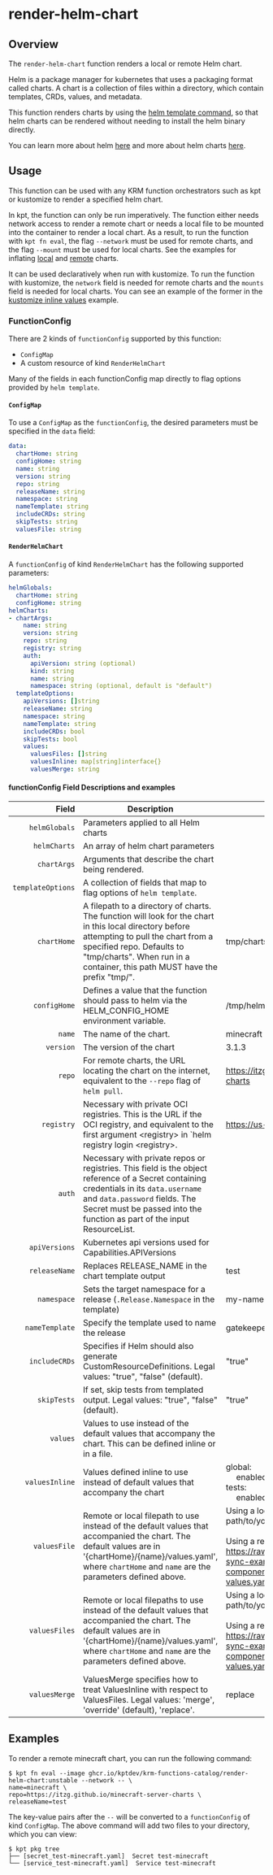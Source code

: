 # render-helm-chart

## Overview

<!--mdtogo:Short-->

The `render-helm-chart` function renders a local or remote Helm chart. 

<!--mdtogo-->

Helm is a package manager for kubernetes that uses a packaging format
called charts. A chart is a collection of files within a directory, which 
contain templates, CRDs, values, and metadata. 

This function renders charts by using the [helm template command],
so that helm charts can be rendered without needing to install the
helm binary directly.

You can learn more about helm [here][helm] and more about helm
charts [here][charts].

<!--mdtogo:Long-->

## Usage

This function can be used with any KRM function orchestrators such as kpt
or kustomize to render a specified helm chart.

In kpt, the function can only be run imperatively. The function either
needs network access to render a remote chart or needs a local file to be mounted
into the container to render a local chart. As a result, to run the
function with `kpt fn eval`, the flag `--network` must be used for remote charts,
and the flag `--mount` must be used for local charts. See the examples for inflating
[local] and [remote] charts.

It can be used declaratively when run with kustomize. To run the function with kustomize,
the `network` field is needed for remote charts and the `mounts` field is needed for local charts.
You can see an example of the former in the [kustomize inline values] example.

### FunctionConfig

<!--mdtogo:Long-->

There are 2 kinds of `functionConfig` supported by this function:

- `ConfigMap`
- A custom resource of kind `RenderHelmChart`

Many of the fields in each functionConfig map directly to flag options provided by `helm template`.

#### `ConfigMap`
To use a `ConfigMap` as the `functionConfig`, the desired parameters must be
specified in the `data` field:

```yaml
data:
  chartHome: string
  configHome: string
  name: string
  version: string
  repo: string
  releaseName: string
  namespace: string
  nameTemplate: string
  includeCRDs: string
  skipTests: string
  valuesFile: string
```

#### `RenderHelmChart`
A `functionConfig` of kind `RenderHelmChart` has the following supported parameters: 

```yaml
helmGlobals:
  chartHome: string
  configHome: string
helmCharts:
- chartArgs: 
    name: string
    version: string
    repo: string
    registry: string
    auth:
      apiVersion: string (optional)
      kind: string
      name: string
      namespace: string (optional, default is "default")
  templateOptions:
    apiVersions: []string
    releaseName: string
    namespace: string
    nameTemplate: string
    includeCRDs: bool
    skipTests: bool
    values:
      valuesFiles: []string
      valuesInline: map[string]interface{}
      valuesMerge: string

```

#### functionConfig Field Descriptions and examples 

|             Field | Description                                                                                                                                                                                                                                               | Example                                                                                                                                                                                        |
|------------------:|-----------------------------------------------------------------------------------------------------------------------------------------------------------------------------------------------------------------------------------------------------------|------------------------------------------------------------------------------------------------------------------------------------------------------------------------------------------------|
|     `helmGlobals` | Parameters applied to all Helm charts                                                                                                                                                                                                                     |                                                                                                                                                                                                |
|      `helmCharts` | An array of helm chart parameters                                                                                                                                                                                                                         |                                                                                                                                                                                                |
|       `chartArgs` | Arguments that describe the chart being rendered.                                                                                                                                                                                                         |                                                                                                                                                                                                |
| `templateOptions` | A collection of fields that map to flag options of `helm template`.                                                                                                                                                                                       |                                                                                                                                                                                                |
|       `chartHome` | A filepath to a directory of charts. The function will look for the chart in this local directory before attempting to pull the chart from a specified repo. Defaults to "tmp/charts". When run in a container, this path MUST have the prefix "tmp/".    | tmp/charts                                                                                                                                                                                     |
|      `configHome` | Defines a value that the function should pass to helm via the HELM_CONFIG_HOME environment variable.                                                                                                                                                      | /tmp/helm/config                                                                                                                                                                               |
|            `name` | The name of the chart.                                                                                                                                                                                                                                    | minecraft                                                                                                                                                                                      |
|         `version` | The version of the chart                                                                                                                                                                                                                                  | 3.1.3                                                                                                                                                                                          |
|            `repo` | For remote charts, the URL locating the chart on the internet, equivalent to the `--repo` flag of `helm pull`.                                                                                                                                            | https://itzg.github.io/minecraft-server-charts                                                                                                                                                 |
|        `registry` | Necessary with private OCI registries. This is the URL if the OCI registry, and equivalent to the first argument \<registry\> in `helm registry login \<registry\>.                                                                                       | https://us-west2-docker.pkg.dev                                                                                                                                                                |
|            `auth` | Necessary with private repos or registries. This field is the object reference of a Secret containing credentials in its `data.username` and `data.password` fields. The Secret must be passed into the function as part of the input ResourceList.      |                                                                                                                                                                                                |
|     `apiVersions` | Kubernetes api versions used for Capabilities.APIVersions                                                                                                                                                                                                 |                                                                                                                                                                                                |
|     `releaseName` | Replaces RELEASE_NAME in the chart template output                                                                                                                                                                                                        | test                                                                                                                                                                                           |
|       `namespace` | Sets the target namespace for a release (`.Release.Namespace` in the template)                                                                                                                                                                            | my-namespace                                                                                                                                                                                   |
|    `nameTemplate` | Specify the template used to name the release                                                                                                                                                                                                             | gatekeeper                                                                                                                                                                                     |
|     `includeCRDs` | Specifies if Helm should also generate CustomResourceDefinitions. Legal values: "true", "false" (default).                                                                                                                                                | "true"                                                                                                                                                                                         |
|       `skipTests` | If set, skip tests from templated output. Legal values: "true", "false" (default).                                                                                                                                                                        | "true"                                                                                                                                                                                         |
|          `values` | Values to use instead of the default values that accompany the chart. This can be defined inline or in a file.                                                                                                                                            |                                                                                                                                                                                                |
|    `valuesInline` | Values defined inline to use instead of default values that accompany the chart                                                                                                                                                                           | global: <br> &emsp; enabled: false <br> tests: <br> &emsp; enabled: false                                                                                                                                |
|     `valuesFile`  | Remote or local filepath to use instead of the default values that accompanied the chart. The default values are in '{chartHome}/{name}/values.yaml', where `chartHome` and `name` are the parameters defined above.                                      | Using a local values file: path/to/your/values.yaml <br> <br> Using a remote values file: https://raw.githubusercontent.com/config-sync-examples/helm-components/main/cert-manager-values.yaml |
|     `valuesFiles` | Remote or local filepaths to use instead of the default values that accompanied the chart. The default values are in '{chartHome}/{name}/values.yaml', where `chartHome` and `name` are the parameters defined above.                                     | Using a local values file: path/to/your/values.yaml <br> <br> Using a remote values file: https://raw.githubusercontent.com/config-sync-examples/helm-components/main/cert-manager-values.yaml |
|     `valuesMerge` | ValuesMerge specifies how to treat ValuesInline with respect to ValuesFiles. Legal values: 'merge', 'override' (default), 'replace'.                                                                                                                      | replace                                                                                                                                                                                        |

<!--mdtogo-->

## Examples

<!--mdtogo:Examples-->

To render a remote minecraft chart, you can run the following command: 

```shell
$ kpt fn eval --image ghcr.io/kptdev/krm-functions-catalog/render-helm-chart:unstable --network -- \
name=minecraft \
repo=https://itzg.github.io/minecraft-server-charts \
releaseName=test
```

The key-value pairs after the `--` will be converted to a `functionConfig` of kind
`ConfigMap`. The above command will add two files to your directory, which you can view:

```shell
$ kpt pkg tree
├── [secret_test-minecraft.yaml]  Secret test-minecraft
└── [service_test-minecraft.yaml]  Service test-minecraft
```

<!--mdtogo-->

[helm]: https://helm.sh/
[charts]: https://helm.sh/docs/topics/charts/
[local]: https://github.com/kptdev/krm-functions-catalog/tree/master/examples/render-helm-chart-local
[remote]: https://github.com/kptdev/krm-functions-catalog/tree/master/examples/render-helm-chart-remote
[kustomize inline values]: https://github.com/kptdev/krm-functions-catalog/tree/master/examples/render-helm-chart-kustomize-inline-values
[helm template command]: https://helm.sh/docs/helm/helm_template/
